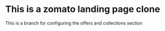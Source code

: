 # This is a zomato landing page clone

This is a branch for configuring the offers and collections section